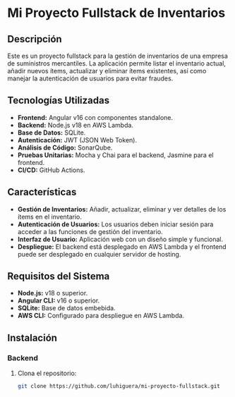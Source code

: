 # Mi Proyecto Fullstack de Inventarios

## Descripción

Este es un proyecto fullstack para la gestión de inventarios de una empresa de suministros mercantiles. La aplicación permite listar el inventario actual, añadir nuevos ítems, actualizar y eliminar ítems existentes, así como manejar la autenticación de usuarios para evitar fraudes.

## Tecnologías Utilizadas

- **Frontend:** Angular v16 con componentes standalone.
- **Backend:** Node.js v18 en AWS Lambda.
- **Base de Datos:** SQLite.
- **Autenticación:** JWT (JSON Web Token).
- **Análisis de Código:** SonarQube.
- **Pruebas Unitarias:** Mocha y Chai para el backend, Jasmine para el frontend.
- **CI/CD:** GitHub Actions.

## Características

- **Gestión de Inventarios:** Añadir, actualizar, eliminar y ver detalles de los ítems en el inventario.
- **Autenticación de Usuarios:** Los usuarios deben iniciar sesión para acceder a las funciones de gestión del inventario.
- **Interfaz de Usuario:** Aplicación web con un diseño simple y funcional.
- **Despliegue:** El backend está desplegado en AWS Lambda y el frontend puede ser desplegado en cualquier servidor de hosting.

## Requisitos del Sistema

- **Node.js:** v18 o superior.
- **Angular CLI:** v16 o superior.
- **SQLite:** Base de datos embebida.
- **AWS CLI:** Configurado para despliegue en AWS Lambda.

## Instalación

### Backend

1. Clona el repositorio:
   ```bash
   git clone https://github.com/luhiguera/mi-proyecto-fullstack.git
